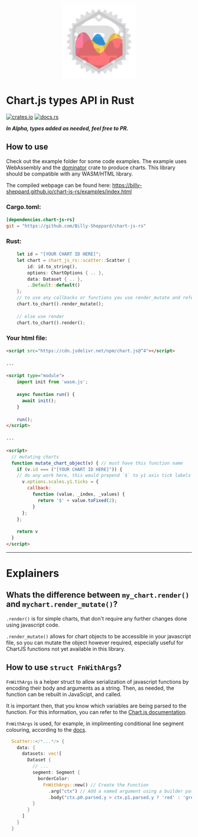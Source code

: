 <p align="center">
  <img width="200" src="https://raw.githubusercontent.com/Billy-Sheppard/chart-js-rs/main/examples/favicon.png" alt="Material Bread logo">
</p>

# Chart.js types API in Rust 
[![crates.io](https://img.shields.io/crates/v/chart-js-rs.svg)](https://crates.io/crates/chart-js-rs)
[![docs.rs](https://docs.rs/chart-js-rs/badge.svg)](https://docs.rs/chart-js-rs)

***In Alpha, types added as needed, feel free to PR.***

## How to use

Check out the example folder for some code examples. The example uses WebAssembly and the [dominator](https://github.com/Pauan/rust-dominator) crate to produce charts. This library should be compatible with any WASM/HTML library.

The compiled webpage can be found here: https://billy-sheppard.github.io/chart-js-rs/examples/index.html

### Cargo.toml: 
```toml
[dependencies.chart-js-rs]
git = "https://github.com/Billy-Sheppard/chart-js-rs"
```

### Rust:
```rust
    let id = "[YOUR CHART ID HERE]";
    let chart = chart_js_rs::scatter::Scatter {
        id: id.to_string(),
        options: ChartOptions { .. },
        data: Dataset { .. },
        ..Default::default()
    };
    // to use any callbacks or functions you use render_mutate and refer to the JS below
    chart.to_chart().render_mutate();

    // else use render
    chart.to_chart().render();
```

### Your html file:
```html
<script src="https://cdn.jsdelivr.net/npm/chart.js@^4"></script>

...

<script type="module">
    import init from 'wasm.js';

    async function run() {
      await init();
    }

    run();
</script>

...

<script>
  // mutating charts
  function mutate_chart_object(v) { // must have this function name
    if (v.id === ("[YOUR CHART ID HERE]")) {
    // do any work here, this would prepend `$` to y1 axis tick labels
      v.options.scales.y1.ticks = {
        callback:
          function (value, _index, _values) {
            return '$' + value.toFixed(2);
          }
      };
    };

    return v
  }
</script>
```

<hr>

# Explainers

## Whats the difference between `my_chart.render()` and `mychart.render_mutate()`?
`.render()` is for simple charts, that don't require any further changes done using javascript code.

`.render_mutate()` allows for chart objects to be accessible in your javascript file, so you can mutate the object however required, especially useful for ChartJS functions not yet available in this library.

## How to use `struct FnWithArgs`?
`FnWithArgs` is a helper struct to allow serialization of javascript functions by encoding their body and arguments as a string. Then, as needed, the function can be rebuilt in JavaScipt, and called.

It is important then, that you know which variables are being parsed to the function. For this information, you can refer to the [Chart.js documentation](https://www.chartjs.org/docs/latest/).

`FnWithArgs` is used, for example, in implimenting conditional line segment colouring, according to the [docs](https://www.chartjs.org/docs/latest/samples/line/segments.html).
```rust
  Scatter::</*...*/> {
    data: {
      datasets: vec![
        Dataset {
          // ...
          segment: Segment {
            borderColor: 
              FnWithArgs::new() // Create the Function
                .arg("ctx") // Add a named argument using a builder pattern
                .body("ctx.p0.parsed.y > ctx.p1.parsed.y ? 'red' : 'green'") // Add the function body, in this case make the line red if the slope is negative
          }
        }
      ]
    }
  }
```
